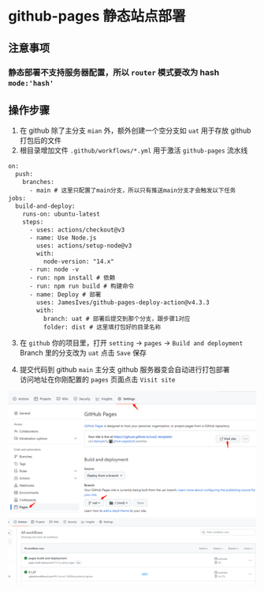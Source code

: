 # github-pages 静态站点部署

## 注意事项

### 静态部署不支持服务器配置，所以 `router` 模式要改为 hash ` mode:'hash'`

## 操作步骤

1. 在 github 除了主分支 `mian` 外，额外创建一个空分支如 `uat` 用于存放 github 打包后的文件
2. 根目录增加文件 `.github/workflows/*.yml` 用于激活 `github-pages` 流水线

```
on:
  push:
    branches:
      - main # 这里只配置了main分支，所以只有推送main分支才会触发以下任务
jobs:
  build-and-deploy:
    runs-on: ubuntu-latest
    steps:
      - uses: actions/checkout@v3
      - name: Use Node.js
        uses: actions/setup-node@v3
        with:
          node-version: "14.x"
      - run: node -v
      - run: npm install # 依赖
      - run: npm run build # 构建命令
      - name: Deploy # 部署
        uses: JamesIves/github-pages-deploy-action@v4.3.3
        with:
          branch: uat # 部署后提交到那个分支，跟步骤1对应
          folder: dist # 这里填打包好的目录名称
```

3. 在 `github` 你的项目里，打开 `setting` -> `pages` -> `Build and deployment`  
   Branch 里的分支改为 `uat` 点击 `Save` 保存

4. 提交代码到 github `main` 主分支 github 服务器变会自动进行打包部署  
   访问地址在你刚配置的 `pages` 页面点击 `Visit site`

![image](./site1.png)  
![image](./site2.png)
